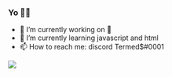 ### Yo ✌🏿

- 🔭 I’m currently working on 👀
- 🌱 I’m currently learning javascript and html
- 📫 How to reach me: discord Termed$#0001

<img src="https://media.discordapp.net/attachments/755961047327703130/993125456033357885/IMG_1976.png?width=475&height=529">

